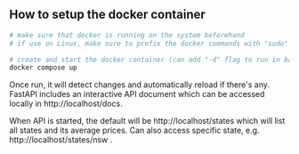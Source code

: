 ## How to setup the docker container

```bash
# make sure that docker is running on the system beforehand
# if use on Linux, make sure to prefix the docker commands with "sudo"

# create and start the docker container (can add "-d" flag to run in background)
docker compose up
```

Once run, it will detect changes and automatically reload if there's any. FastAPI includes an interactive API document which can be accessed locally in http://localhost/docs.

When API is started, the default will be http://localhost/states which will list all states and its average prices. Can also access specific state, e.g. http://localhost/states/nsw .
